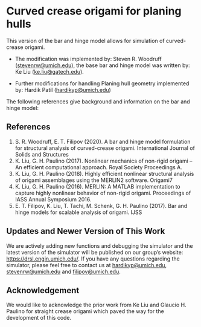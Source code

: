 # Curved crease origami for planing hulls

This version of the bar and hinge model allows for simulation of curved-crease origami.

* The modification was implemented by: Steven R. Woodruff (stevenrw@umich.edu), the base bar and hinge model was written by: Ke Liu (ke.liu@gatech.edu).

* Further modifications for handling Planing hull geometry implemented by: Hardik Patil (hardikyp@umich.edu)

The following references give background and information on the bar and hinge model:

## References

1. S. R. Woodruff, E. T. Filipov (2020). A bar and hinge model formulation for structural analysis of curved-crease origami. International Journal of Solids and Structures
2. K. Liu, G. H. Paulino (2017). Nonlinear mechanics of non-rigid origami – An efficient computational approach. Royal Society Proceedings A.
3. K. Liu, G. H. Paulino (2018). Highly efficient nonlinear structural analysis of origami assemblages using the MERLIN2 software. Origami7
4. K. Liu, G. H. Paulino (2016). MERLIN: A MATLAB implementation to capture highly nonlinear behavior of non-rigid origami. Proceedings of IASS Annual Symposium 2016. 
5. E. T. Filipov, K. Liu, T. Tachi, M. Schenk, G. H. Paulino (2017). Bar and hinge models for scalable analysis of origami.  IJSS

## Updates and Newer Version of This Work

We are actively adding new functions and debugging the simulator and the latest version of the simulator will be published on our group’s website: https://drsl.engin.umich.edu/. If you have any questions regarding the simulator, please feel free to contact us at hardikyp@umich.edu, stevenrw@umich.edu and filipov@umich.edu. 

## Acknowledgement

We would like to acknowledge the prior work from Ke Liu and Glaucio H. Paulino for straight crease origami which paved the way for the development of this code.

